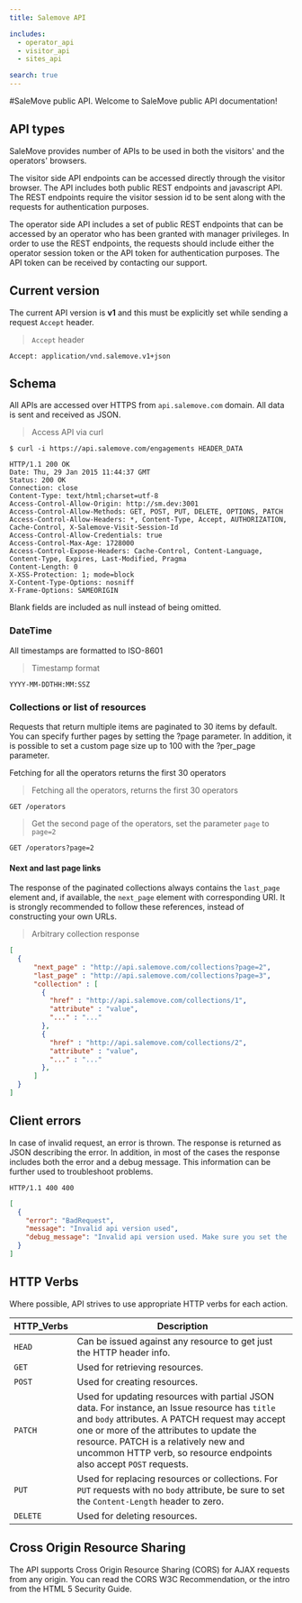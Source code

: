 ```yaml
---
title: Salemove API

includes:
  - operator_api
  - visitor_api
  - sites_api

search: true
---
```


#SaleMove public API.
Welcome to SaleMove public API documentation!

## API types

SaleMove provides number of APIs to be used in both the visitors' and the operators' browsers.

The visitor side API endpoints can be accessed directly through the visitor browser. The API includes both public REST endpoints and javascript API. The REST endpoints require the visitor session id to be sent along with the requests for authentication purposes.

The operator side API includes a set of public REST endpoints that can be accessed by an operator who has been granted with manager privileges. In order to use the REST endpoints, the requests should include either the operator session token or the API token for authentication purposes. The API token can be received by contacting our support.


## Current version

The current API version is **v1**  and this must be explicitly set while sending a request ```Accept```  header.

> ```Accept```  header

```shell
Accept: application/vnd.salemove.v1+json
```

## Schema

All APIs are accessed over HTTPS from ```api.salemove.com``` domain. All data is sent and received as JSON.

> Access API via curl

```shell
$ curl -i https://api.salemove.com/engagements HEADER_DATA
```
```http
HTTP/1.1 200 OK
Date: Thu, 29 Jan 2015 11:44:37 GMT
Status: 200 OK
Connection: close
Content-Type: text/html;charset=utf-8
Access-Control-Allow-Origin: http://sm.dev:3001
Access-Control-Allow-Methods: GET, POST, PUT, DELETE, OPTIONS, PATCH
Access-Control-Allow-Headers: *, Content-Type, Accept, AUTHORIZATION, Cache-Control, X-Salemove-Visit-Session-Id
Access-Control-Allow-Credentials: true
Access-Control-Max-Age: 1728000
Access-Control-Expose-Headers: Cache-Control, Content-Language, Content-Type, Expires, Last-Modified, Pragma
Content-Length: 0
X-XSS-Protection: 1; mode=block
X-Content-Type-Options: nosniff
X-Frame-Options: SAMEORIGIN
```

Blank fields are included as null instead of being omitted.

### DateTime
All timestamps are formatted to ISO-8601

> Timestamp format

```shell
YYYY-MM-DDTHH:MM:SSZ
```

### Collections or list of resources

Requests that return multiple items are paginated to 30 items by default. You can specify further pages by setting the ?page parameter. In addition, it is possible to set a custom page size up to 100 with the ?per_page parameter.

Fetching for all the operators returns the first 30 operators

>Fetching all the operators, returns the first 30 operators

```shell
GET /operators
```

>Get the second page of the operators, set the parameter ```page``` to ```page=2```

```shell
GET /operators?page=2
```

#### Next and last page links
The response of the paginated collections always contains the ```last_page``` element and, if available, the ```next_page``` element with corresponding URI. It is strongly recommended to follow these references, instead of constructing your own URLs.

>Arbitrary collection response

```json
[
  {
      "next_page" : "http://api.salemove.com/collections?page=2",
      "last_page" : "http://api.salemove.com/collections?page=3",
      "collection" : [
        {
          "href" : "http://api.salemove.com/collections/1",
          "attribute" : "value",
          "..." : "..."
        },
        {
          "href" : "http://api.salemove.com/collections/2",
          "attribute" : "value",
          "..." : "..."
        },
      ]
  }
]
```

## Client errors

In case of invalid request, an error is thrown. The response is returned as JSON describing the error. In addition, in most of the cases the response includes both the error and a debug message. This information can be further used to troubleshoot problems.

```http
HTTP/1.1 400 400
```
```json
[
  {
    "error": "BadRequest",
    "message": "Invalid api version used",
    "debug_message": "Invalid api version used. Make sure you set the 'Accept' header with API version e.g. 'application/vnd.salemove.v1+json'"
  }
]
```

## HTTP Verbs

Where possible, API strives to use appropriate HTTP verbs for each
action.

HTTP_Verbs | Description
---------|-----------
`HEAD` | Can be issued against any resource to get just the HTTP header info.
`GET` | Used for retrieving resources.
`POST` | Used for creating resources.
`PATCH` | Used for updating resources with partial JSON data.  For instance, an Issue resource has `title` and `body` attributes.  A PATCH request may accept one or more of the attributes to update the resource.  PATCH is a relatively new and uncommon HTTP verb, so resource endpoints also accept `POST` requests.
`PUT` | Used for replacing resources or collections. For `PUT` requests with no `body` attribute, be sure to set the `Content-Length` header to zero.
`DELETE` |Used for deleting resources.

## Cross Origin Resource Sharing

The API supports Cross Origin Resource Sharing (CORS) for AJAX requests from any origin. You can read the CORS W3C Recommendation, or the intro from the HTML 5 Security Guide.
